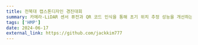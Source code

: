 ```yaml
---
title: 전북대 캡스톤디자인 경진대회
summary: 카메라-LiDAR 센서 퓨전과 QR 코드 인식을 통해 초기 위치 추정 성능을 개선하는 소프트웨어를 개발하고 우수한 성과를 거두었습니다.
tags: ['HMP']
date: 2024-06-17
external_link: https://github.com/jackkim777
---
```


